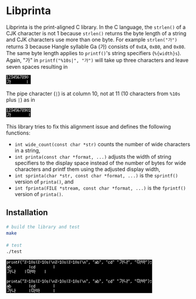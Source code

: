 # Libprinta

Libprinta is the print-aligned C library. In the C language, the `strlen()` of a CJK character is not 1 because `strlen()` returns the byte length of a string and CJK characters use more than one byte. For example `strlen("가")` returns 3 because Hangle syllable Ga (가) consists of `0xEA`, `0xB0`, and `0x80`. The same byte length applies to `printf()`'s string specifiers (`%{width}s`). Again, "가" in `printf("%10s|", "가")` will take up three characters and leave seven spaces resulting in

![Ga misaligned](ga-misaligned.png "Ga misaligned")

The pipe character (`|`) is at column 10, not at 11 (10 characters from `%10s` plus `|`) as in

![Ga aligned](ga-aligned.png "Ga aligned")

This library tries to fix this alignment issue and defines the following functions:
* `int wide_count(const char *str)` counts the number of wide characters in a string,
* `int printa(const char *format, ...)` adjusts the width of string specifiers to the display space instead of the number of bytes for wide characters and printf them using the adjusted display width,
* `int sprinta(char *str, const char *format, ...)` is the `sprintf()` version of `printa()`, and
* `int fprinta(FILE *stream, const char *format, ...)` is the `fprintf()` version of `printa()`.

## Installation

```bash
# build the library and test
make

# test
./test
```

![Test](test.png "Test")

